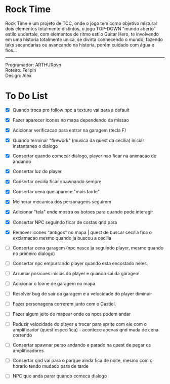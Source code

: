 # Rock Time
Rock Time é um projeto de TCC, onde o jogo tem como objetivo misturar dois elementos totalmente distintos, o jogo TOP-DOWN "mundo aberto" estilo undertale, 
com elementos de ritmo estilo Guitar Hero, te involvendo em uma historia totalmente unica, se divirta conhecendo o mundo, fazendo taks secundarias ou avançando
na historia, porém cuidado com água e fios...

___

Programador: ARTHURpvn <br>
Roteiro: Felipin <br>
Design: Alex <br>

# To Do List
* [x] Quando troca pro follow npc a texture vai para a default
* [x] Fazer aparecer icones no mapa dependendo da missao
* [x] Adicionar verificacao para entrar na garagem (tecla F)
* [x] Quando terminar "firework" (musica da quest da cecilia) iniciar instantaneo o dialogo
* [x] Consertar quando comecar dialogo, player nao ficar na animacao de andando
* [x] Consertar luz do player
* [X] Consertar cecilia ficar spawnando sempre
* [X] Consertar cena que aparece "mais tarde"
* [x] Melhorar mecanica dos personagens seguirem
* [x] Adicionar "tela" onde mostra os botoes para quando pode interagir
* [x] Consertar NPC seguindo ficar de costas qnd para
* [x] Remover icones "antigos" no mapa | quest de buscar cecilia fica o exclamacao mesmo quando ja buscou a cecilia

* [ ] Consertar cena garagem (npc nasce ja seguindo player, mesmo quando no primeiro dialogo)
* [ ] Consertar npc empurrando player quando esta encostado neles.
* [ ] Arrumar posicoes inicias do player e quando sai da garagem.
* [ ] Adicionar o Icone de garagem no mapa.
* [ ] Resolver bug de sair da garagem e a velocidade do player diminuir
* [ ] Fazer personagens correrem junto com o Castiel.
* [ ] Fazer algum jeito de mapear onde os npcs podem andar
* [ ] Reduzir velocidade do player e trocar para sprite com ele com o amplificador (quest especifica) - acontece apenas qnd muda de cena correndo
* [ ] Consertar spawnar perso andando e parado na quest de pegar os amplificadores
* [ ] Consertar qnd vai para o parque ainda fica de noite, mesmo com o horario tendo mudado para de tarde
* [ ] NPC que anda parar quando comeca dialogo
